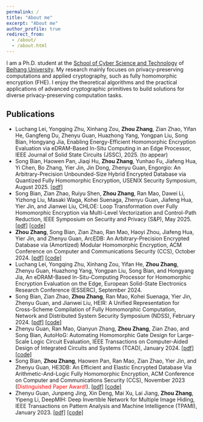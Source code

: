 ```yaml
---
permalink: /
title: "About me"
excerpt: "About me"
author_profile: true
redirect_from: 
  - /about/
  - /about.html
---
```


I am a Ph.D. student at the [School of Cyber Science and Technology](http://cst.buaa.edu.cn/) of [Beihang University](https://www.buaa.edu.cn). My research mainly focuses on privacy-preserving computations and applied cryptography, such as fully homomorphic encryption (FHE). I enjoy the theoretical algorithms and the practical applications of advanced cryptographic primitives to build solutions for diverse privacy-preserving computation tasks.

## Publications
  * Luchang Lei, Yongqing Zhu, Xinhang Zou, **Zhou Zhang**, Zian Zhao, Yifan He, Gangfeng Du, Zhenyu Guan, Huazhong Yang, Yongpan Liu, Song Bian, Hongyang Jia, Enabling Energy-Efficient Homomorphic Encryption Evaluation via eDRAM-Based In-Situ Computing in an Edge Processor, IEEE Journal of Solid State Circuits (JSSC), 2025. (to appear)
  * Song Bian, Haowen Pan, Jiaqi Hu, **Zhou Zhang**, Yunhao Fu, Jiafeng Hua, Yi Chen, Bo Zhang, Yier Jin, Jin Dong, Zhenyu Guan, Engorgio: An Arbitrary-Precision Unbounded-Size Hybrid Encrypted Database via Quantized Fully Homomorphic Encryption, USENIX Security Symposium, August 2025. [[pdf]](https://eprint.iacr.org/2025/198)
  * Song Bian, Zian Zhao, Ruiyu Shen, **Zhou Zhang**, Ran Mao, Dawei Li, Yizhong Liu, Masaki Waga, Kohei Suenaga, Zhenyu Guan, Jiafeng Hua, Yier Jin, and Jianwei Liu, CHLOE: Loop Transformation over Fully Homomorphic Encryption via Multi-Level Vectorization and Control-Path Reduction, IEEE Symposium on Security and Privacy (S&P), May 2025. [[pdf]](https://eprint.iacr.org/2024/1991) [[code]](https://github.com/heir-compiler/CHLOE)
  * **Zhou Zhang**, Song Bian, Zian Zhao, Ran Mao, Haoyi Zhou, Jiafeng Hua, Yier Jin, and Zhenyu Guan, ArcEDB: An Arbitrary-Precision Encrypted Database via (Amortized) Modular Homomorphic Encryption, ACM Conference on Computer and Communications Security (CCS), October 2024. [[pdf]](https://eprint.iacr.org/2024/1064) [[code]](https://github.com/zhouzhangwalker/ArcEDB)
  * Luchang Lei, Yongqing Zhu, Xinhang Zou, Yifan He, **Zhou Zhang**, Zhenyu Guan, Huazhong Yang, Yongpan Liu, Song Bian, and Hongyang Jia, An eDRAM-Based In-Situ-Computing Processor for Homomorphic Encryption Evaluation on the Edge, European Solid-State Electronics Research Conference (ESSERC), September 2024.
  * Song Bian, Zian Zhao, **Zhou Zhang**, Ran Mao, Kohei Suenaga, Yier Jin, Zhenyu Guan, and Jianwei Liu, HEIR: A Unified Representation for Cross-Scheme Compilation of Fully Homomorphic Computation, Network and Distributed System Security Symposium (NDSS), February 2024. [[pdf]](https://www.ndss-symposium.org/ndss-paper/heir-a-unified-representation-for-cross-scheme-compilation-of-fully-homomorphic-computation/) [[code]](https://github.com/heir-compiler/HEIR)
  * Zhenyu Guan, Ran Mao, Qianyun Zhang, **Zhou Zhang**, Zian Zhao, and Song Bian, AutoHoG: Automating Homomorphic Gate Design for Large-Scale Logic Circuit Evaluation, IEEE Transactions on Computer-Aided Design of Integrated Circuits and Systems (TCAD), January 2024. [[pdf]](https://ieeexplore.ieee.org/document/10413195) [[code]](https://github.com/Lavendes/AutoHog)
  * Song Bian, **Zhou Zhang**, Haowen Pan, Ran Mao, Zian Zhao, Yier Jin, and Zhenyu Guan, HE3DB: An Efficient and Elastic Encrypted Database Via Arithmetic-And-Logic Fully Homomorphic Encryption, ACM Conference on Computer and Communications Security (CCS), November 2023 (<font color='#FF0000'>Distinguished Paper Award!</font>). [[pdf]](https://eprint.iacr.org/2023/1446) [[code]](https://github.com/zhouzhangwalker/HE3DB)
  * Zhenyu Guan, Junpeng Jing, Xin Deng, Mai Xu, Lai Jiang, **Zhou Zhang**, Yipeng Li, DeepMIH: Deep Invertible Network for Multiple Image Hiding, IEEE Transactions on Pattern Analysis and Machine Intelligence (TPAMI), January 2023. [[pdf]](https://ieeexplore.ieee.org/abstract/document/9676416) [[code]](https://github.com/TomTomTommi/DeepMIH)
